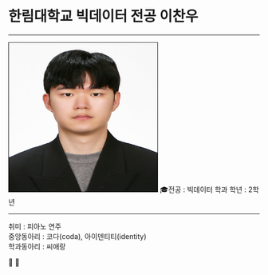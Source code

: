 # 한림대학교 빅데이터 전공 이찬우
---
<img src= 이찬우.jpg height=300, width=300>
🎓전공 : 빅데이터 학과   
학년 : 2학년

----

   
취미 : 피아노 연주   
중앙동아리 : 코다(coda), 아이덴티티(identity)   
학과동아리 : 씨애랑   


 📌
📢
